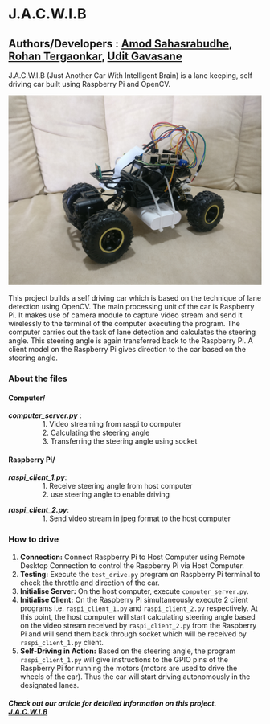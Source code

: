 # J.A.C.W.I.B
## Authors/Developers : [Amod Sahasrabudhe](https://www.linkedin.com/in/amod-sahasrabudhe-685b011a7/), [Rohan Tergaonkar](https://in.linkedin.com/in/rohan-tergaonkar-481b17188/), [Udit Gavasane](https://www.linkedin.com/in/udit-gavasane-183b161a7/)
J.A.C.W.I.B (Just Another Car With Intelligent Brain) is a lane keeping, self driving car built using Raspberry Pi and OpenCV.

![JACWIB](https://github.com/Udit-Gavasane/J.A.C.W.I.B/blob/master/JACWIB.jpg)

This project builds a self driving car which is based on the technique of lane detection using OpenCV. The main processing unit of the car is Raspberry Pi. It makes use of camera module to capture video stream and send it wirelessly to the terminal of the computer executing the program. The computer carries out the task of lane detection and calculates the steering angle. This steering angle is again transferred back to the Raspberry Pi. A client model on the Raspberry Pi gives direction to the car based on the steering angle.




### About the files


#### Computer/
**_computer_server.py_** :<br />
&emsp; &emsp;  &emsp; &emsp;1. Video streaming from raspi to computer<br />
&emsp; &emsp;  &emsp; &emsp;2. Calculating the steering angle<br />
&emsp; &emsp;  &emsp; &emsp;3. Transferring the steering angle using socket<br />


#### Raspberry Pi/
**_raspi_client_1.py_**:<br />
&emsp; &emsp;  &emsp; &emsp;1. Receive steering angle from host computer<br />
&emsp; &emsp;  &emsp; &emsp;2. use steering angle to enable driving<br />

**_raspi_client_2.py_**:<br />
&emsp; &emsp;  &emsp; &emsp;1. Send video stream in jpeg format to the host computer<br />



### How to drive
1. **Connection:** Connect Raspberry Pi to Host Computer using Remote Desktop Connection to control the Raspberry Pi via Host Computer.
2. **Testing:** Execute the `test_drive.py` program on Raspberry Pi terminal to check the throttle and direction of the car.
3. **Initialise Server:** On the host computer, execute `computer_server.py`.
4. **Initialise Client:** On the Raspberry Pi simultaneously execute 2 client programs i.e. `raspi_client_1.py` and `raspi_client_2.py` respectively. At this point, the host computer will start calculating steering angle based on the video stream received by `raspi_client_2.py` from the Raspberry Pi and will send them back through socket which will be received by `raspi_client_1.py` client.
5. **Self-Driving in Action:** Based on the steering angle, the program `raspi_client_1.py` will give instructions to the GPIO pins of the Raspberry Pi for running the motors (motors are used to drive the wheels of the car). Thus the car will start driving autonomously in the designated lanes.

##### Check out our article for detailed information on this project.&emsp;[J.A.C.W.I.B](https://towardsdatascience.com/j-a-c-w-i-b-autonomous-car-9c42bc732279)
